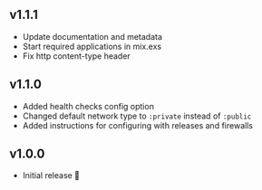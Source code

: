 ## v1.1.1

- Update documentation and metadata
- Start required applications in mix.exs
- Fix http content-type header

## v1.1.0

- Added health checks config option
- Changed default network type to `:private` instead of `:public`
- Added instructions for configuring with releases and firewalls

## v1.0.0

- Initial release 🎉
